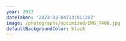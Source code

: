 ```yaml
---
year: 2023
dateTaken: '2023-03-04T13:01:20Z'
image: /photographs/optimized/IMG_7408.jpg
defaultBackgroundColor: black
---
```

